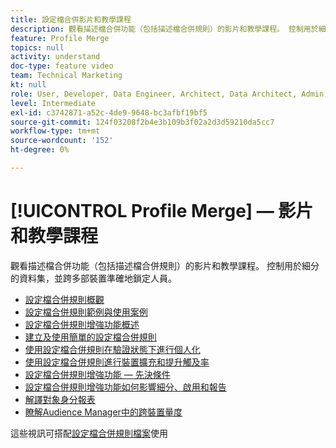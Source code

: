 ```yaml
---
title: 設定檔合併影片和教學課程
description: 觀看描述檔合併功能（包括描述檔合併規則）的影片和教學課程。 控制用於細分的資料集，並跨多部裝置準確地鎖定人員。
feature: Profile Merge
topics: null
activity: understand
doc-type: feature video
team: Technical Marketing
kt: null
role: User, Developer, Data Engineer, Architect, Data Architect, Admin, Leader
level: Intermediate
exl-id: c3742871-a52c-4de9-9648-bc3afbf19bf5
source-git-commit: 124f03208f2b4e3b109b3f02a2d3d59210da5cc7
workflow-type: tm+mt
source-wordcount: '152'
ht-degree: 0%

---
```


# [!UICONTROL Profile Merge] — 影片和教學課程

觀看描述檔合併功能（包括描述檔合併規則）的影片和教學課程。 控制用於細分的資料集，並跨多部裝置準確地鎖定人員。

* [設定檔合併規則概觀](overview-of-profile-merge-rules.md)
* [設定檔合併規則範例與使用案例](profile-merge-rule-examples-and-use-cases.md)
* [設定檔合併規則增強功能概述](overview-of-profile-merge-rule-enhancements.md)
* [建立及使用簡單的設定檔合併規則](creating-and-using-simple-profile-merge-rules.md)
* [使用設定檔合併規則在驗證狀態下進行個人化](using-profile-merge-rules-to-personalize-in-an-authenticated-state.md)
* [使用設定檔合併規則進行裝置擴充和提升觸及率](using-profile-merge-rules-for-device-extension-and-increased-reach.md)
* [設定檔合併規則增強功能 — 先決條件](profile-merge-rule-enhancements-pre-requisites.md)
* [設定檔合併規則增強功能如何影響細分、啟用和報告](how-profile-merge-rule-enhancements-impact-segmentation-activation-and-reporting.md)
* [解譯對象身分報表](interpret-audience-identity-reporting.md)
* [瞭解Audience Manager中的跨裝置量度](understanding-cross-device-metrics-in-audience-manager.md)

這些視訊可搭配[設定檔合併規則檔案](https://experienceleague.adobe.com/docs/audience-manager/user-guide/features/profile-merge-rules/merge-rules-overview.html?lang=zh-Hant)使用

